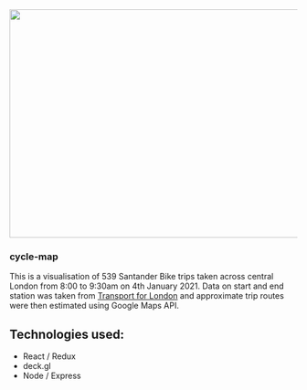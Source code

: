 <img src="https://user-images.githubusercontent.com/61734284/111654044-4db4bc80-8800-11eb-89e5-dc17dfcf600e.png" width="600" height="400">

### cycle-map
This is a visualisation of 539 Santander Bike trips taken across central London from 8:00 to 9:30am on 4th January 2021. Data on start and end station was taken from [Transport for London](https://cycling.data.tfl.gov.uk/) and approximate trip routes were then estimated using Google Maps API.

## Technologies used:
- React / Redux
- deck.gl
- Node / Express
